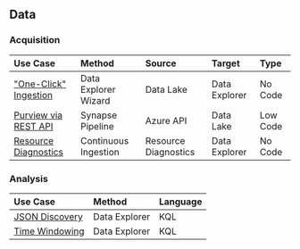 ## Data

### Acquisition

  Use Case | Method | Source | Target | Type
  :----- | :----- | :----- | :----- | :-----
  ["One-Click" Ingestion](Data_OneClickIngestion.md) | Data Explorer Wizard | Data Lake | Data Explorer | No Code<br>
  [Purview via REST API](Data_fromPurviewAPI.md) | Synapse Pipeline | Azure API | Data Lake | Low Code
  [Resource Diagnostics](Data_Acquisition_fromResourceDiagnostics.md) | Continuous Ingestion | Resource Diagnostics | Data Explorer | No Code

### Analysis

  Use Case | Method | Language
  :----- | :----- | :-----
  [JSON Discovery](Data_JSONDiscovery.md) | Data Explorer | KQL
  [Time Windowing](Data_TimeWindowing.md) | Data Explorer | KQL
